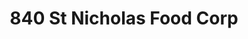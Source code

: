---
title: "840 St Nicholas Food Corp"
url: /new-york/840-st-nicholas-food-corp/
shop: Lebensmittel
---
